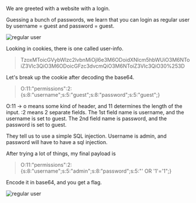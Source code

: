 We are greeted with a website with a login. 

Guessing a bunch of passwords, we learn that you can login as regular user by username = guest and password = guest.

![regular user](placeholder)

Looking in cookies, there is one called user-info. 

>TzoxMToicGVybWlzc2lvbnMiOjI6e3M6ODoidXNlcm5hbWUiO3M6NToiZ3Vlc3QiO3M6ODoicGFzc3dvcmQiO3M6NToiZ3Vlc3QiO30%253D

Let's break up the cookie after decoding the base64.

>O:11:"permissions":2:{s:8:"username";s:5:"guest";s:8:"password";s:5:"guest";}

O:11 -> o means some kind of header, and 11 determines the length of the input.
:2 means 2 separate fields. 
The 1st field name is username, and the username is set to guest.
The 2nd field name is password, and the password is set to guest.

They tell us to use a simple SQL injection. Username is admin, and password will have to have a sql injection. 

After trying a lot of things, my final payload is

>O:11:"permissions":2:{s:8:"username";s:5:"admin";s:8:"password";s:5:"' OR '1'='1";}

Encode it in base64, and you get a flag.

![regular user](placeholder)
